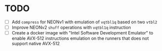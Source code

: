 # TODO

- [ ] Add `compress` for NEONv1 with emulation of `vqtbl1q` based on two `vtbl2`
- [ ] Improve NEONv2 `shuff` operations with `vqtbl1q` instruction
- [ ] Create a docker image with "Intel Software Development Emulator" to enable 
      AVX-512 instructions emulation on the runners that does not support
      native AVX-512
